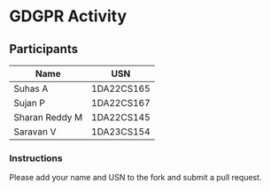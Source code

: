 # GDGPR Activity

## Participants

| Name   | USN        |
|--------|------------|
| Suhas A| 1DA22CS165 |
| Sujan P| 1DA22CS167 |
| Sharan Reddy M| 1DA22CS145|
| Saravan V | 1DA23CS154 |

### Instructions
Please add your name and USN to the fork and submit a pull request.

